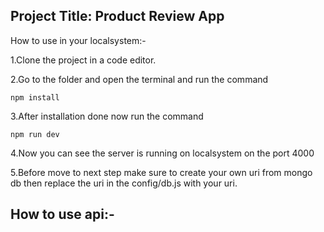 ## Project Title: Product Review App
How to use in your localsystem:-

1.Clone the project in a code editor.

2.Go to the folder and open the terminal and run the command
  ```
  npm install
  ```
3.After installation done now run the command
```
npm run dev
```
4.Now you can see the server is running on localsystem on the port 4000

5.Before move to next step make sure to create your own uri from mongo db then replace the uri in the config/db.js with your uri.

## How to use api:-